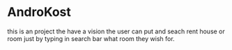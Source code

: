 # AndroKost
this is an project the have a vision the user can put and seach rent house or room just by typing in search bar what room they wish for.
